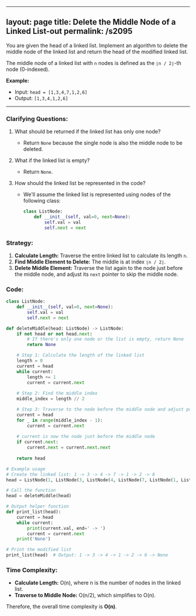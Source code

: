 
---
layout: page
title:  Delete the Middle Node of a Linked List-out
permalink: /s2095
---

You are given the head of a linked list. Implement an algorithm to delete the middle node of the linked list and return the head of the modified linked list.

The middle node of a linked list with `n` nodes is defined as the `⌊n / 2⌋`-th node (0-indexed).

**Example:**

- Input: `head = [1,3,4,7,1,2,6]`
- Output: `[1,3,4,1,2,6]`

---

### Clarifying Questions:

1. What should be returned if the linked list has only one node?
   - Return `None` because the single node is also the middle node to be deleted.
   
2. What if the linked list is empty?
   - Return `None`.
   
3. How should the linked list be represented in the code?
   - We'll assume the linked list is represented using nodes of the following class:
     ```python
     class ListNode:
         def __init__(self, val=0, next=None):
             self.val = val
             self.next = next
     ```

### Strategy:
1. **Calculate Length:** Traverse the entire linked list to calculate its length `n`.
2. **Find Middle Element to Delete:** The middle is at index `⌊n / 2⌋`.
3. **Delete Middle Element:** Traverse the list again to the node just before the middle node, and adjust its `next` pointer to skip the middle node.

### Code:
```python
class ListNode:
    def __init__(self, val=0, next=None):
        self.val = val
        self.next = next

def deleteMiddle(head: ListNode) -> ListNode:
    if not head or not head.next:
        # If there's only one node or the list is empty, return None
        return None

    # Step 1: Calculate the length of the linked list
    length = 0
    current = head
    while current:
        length += 1
        current = current.next
        
    # Step 2: Find the middle index
    middle_index = length // 2

    # Step 3: Traverse to the node before the middle node and adjust pointers
    current = head
    for _ in range(middle_index - 1):
        current = current.next
    
    # current is now the node just before the middle node
    if current.next:
        current.next = current.next.next
    
    return head

# Example usage
# Create the linked list: 1 -> 3 -> 4 -> 7 -> 1 -> 2 -> 6
head = ListNode(1, ListNode(3, ListNode(4, ListNode(7, ListNode(1, ListNode(2, ListNode(6)))))))

# Call the function
head = deleteMiddle(head)

# Output helper function
def print_list(head):
    current = head
    while current:
        print(current.val, end=' -> ')
        current = current.next
    print('None')

# Print the modified list
print_list(head)  # Output: 1 -> 3 -> 4 -> 1 -> 2 -> 6 -> None
```

### Time Complexity:
- **Calculate Length:** O(n), where n is the number of nodes in the linked list.
- **Traverse to Middle Node:** O(n/2), which simplifies to O(n).

Therefore, the overall time complexity is **O(n)**.

